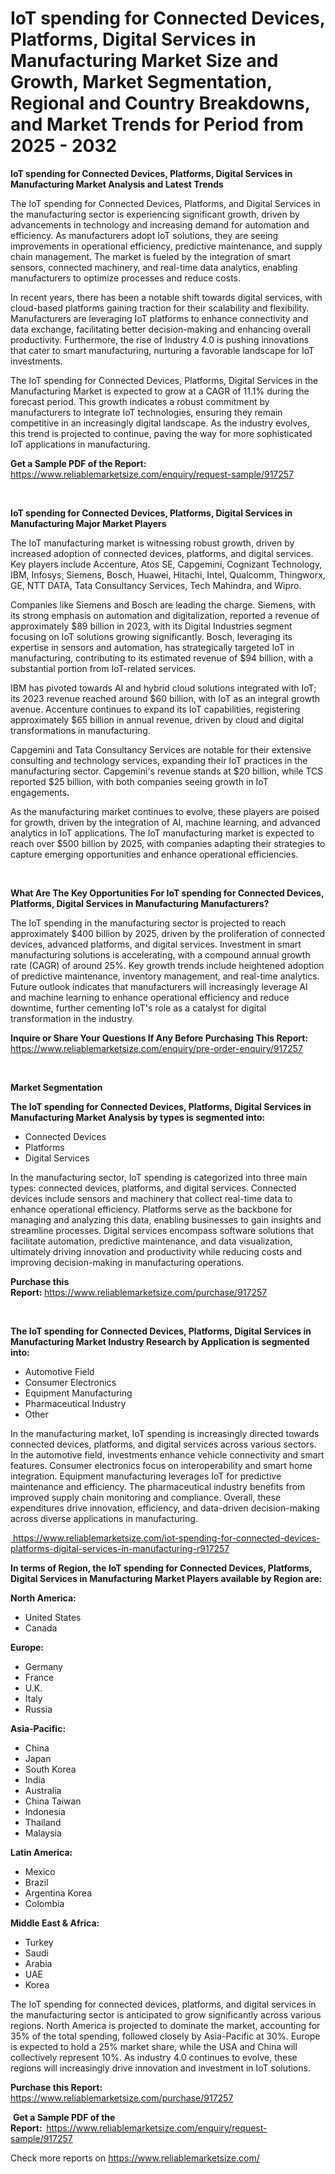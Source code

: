 <p><h1>IoT spending for Connected Devices, Platforms, Digital Services in Manufacturing Market Size and Growth, Market Segmentation, Regional and Country Breakdowns, and Market Trends for Period from 2025 -  2032</h1></p><p><strong>IoT spending for Connected Devices, Platforms, Digital Services in Manufacturing Market Analysis and Latest Trends</strong></p>
<p><p>The IoT spending for Connected Devices, Platforms, and Digital Services in the manufacturing sector is experiencing significant growth, driven by advancements in technology and increasing demand for automation and efficiency. As manufacturers adopt IoT solutions, they are seeing improvements in operational efficiency, predictive maintenance, and supply chain management. The market is fueled by the integration of smart sensors, connected machinery, and real-time data analytics, enabling manufacturers to optimize processes and reduce costs.</p><p>In recent years, there has been a notable shift towards digital services, with cloud-based platforms gaining traction for their scalability and flexibility. Manufacturers are leveraging IoT platforms to enhance connectivity and data exchange, facilitating better decision-making and enhancing overall productivity. Furthermore, the rise of Industry 4.0 is pushing innovations that cater to smart manufacturing, nurturing a favorable landscape for IoT investments.</p><p>The IoT spending for Connected Devices, Platforms, Digital Services in the Manufacturing Market is expected to grow at a CAGR of 11.1% during the forecast period. This growth indicates a robust commitment by manufacturers to integrate IoT technologies, ensuring they remain competitive in an increasingly digital landscape. As the industry evolves, this trend is projected to continue, paving the way for more sophisticated IoT applications in manufacturing.</p></p>
<p><strong>Get a Sample PDF of the Report:&nbsp;</strong> <a href="https://www.reliablemarketsize.com/enquiry/request-sample/917257?utm_campaign=2481&utm_medium=2&utm_source=Github&utm_content=ia&utm_term=11032025&utm_id=iot-spending-for-connected-devices-platforms-digital-services-in-manufacturing">https://www.reliablemarketsize.com/enquiry/request-sample/917257</a></p>
<p>&nbsp;</p>
<p><strong>IoT spending for Connected Devices, Platforms, Digital Services in Manufacturing Major Market Players</strong></p>
<p><p>The IoT manufacturing market is witnessing robust growth, driven by increased adoption of connected devices, platforms, and digital services. Key players include Accenture, Atos SE, Capgemini, Cognizant Technology, IBM, Infosys, Siemens, Bosch, Huawei, Hitachi, Intel, Qualcomm, Thingworx, GE, NTT DATA, Tata Consultancy Services, Tech Mahindra, and Wipro. </p><p>Companies like Siemens and Bosch are leading the charge. Siemens, with its strong emphasis on automation and digitalization, reported a revenue of approximately $89 billion in 2023, with its Digital Industries segment focusing on IoT solutions growing significantly. Bosch, leveraging its expertise in sensors and automation, has strategically targeted IoT in manufacturing, contributing to its estimated revenue of $94 billion, with a substantial portion from IoT-related services.</p><p>IBM has pivoted towards AI and hybrid cloud solutions integrated with IoT; its 2023 revenue reached around $60 billion, with IoT as an integral growth avenue. Accenture continues to expand its IoT capabilities, registering approximately $65 billion in annual revenue, driven by cloud and digital transformations in manufacturing.</p><p>Capgemini and Tata Consultancy Services are notable for their extensive consulting and technology services, expanding their IoT practices in the manufacturing sector. Capgemini's revenue stands at $20 billion, while TCS reported $25 billion, with both companies seeing growth in IoT engagements.</p><p>As the manufacturing market continues to evolve, these players are poised for growth, driven by the integration of AI, machine learning, and advanced analytics in IoT applications. The IoT manufacturing market is expected to reach over $500 billion by 2025, with companies adapting their strategies to capture emerging opportunities and enhance operational efficiencies.</p></p>
<p>&nbsp;</p>
<p><strong>What Are The Key Opportunities For IoT spending for Connected Devices, Platforms, Digital Services in Manufacturing Manufacturers?</strong></p>
<p><p>The IoT spending in the manufacturing sector is projected to reach approximately $400 billion by 2025, driven by the proliferation of connected devices, advanced platforms, and digital services. Investment in smart manufacturing solutions is accelerating, with a compound annual growth rate (CAGR) of around 25%. Key growth trends include heightened adoption of predictive maintenance, inventory management, and real-time analytics. Future outlook indicates that manufacturers will increasingly leverage AI and machine learning to enhance operational efficiency and reduce downtime, further cementing IoT's role as a catalyst for digital transformation in the industry.</p></p>
<p><strong>Inquire or Share Your Questions If Any Before Purchasing This Report:</strong> <a href="https://www.reliablemarketsize.com/enquiry/pre-order-enquiry/917257?utm_campaign=2481&utm_medium=2&utm_source=Github&utm_content=ia&utm_term=11032025&utm_id=iot-spending-for-connected-devices-platforms-digital-services-in-manufacturing">https://www.reliablemarketsize.com/enquiry/pre-order-enquiry/917257</a></p>
<p>&nbsp;</p>
<p><strong>Market Segmentation</strong></p>
<p><strong>The IoT spending for Connected Devices, Platforms, Digital Services in Manufacturing Market Analysis by types is segmented into:</strong></p>
<p><ul><li>Connected Devices</li><li>Platforms</li><li>Digital Services</li></ul></p>
<p><p>In the manufacturing sector, IoT spending is categorized into three main types: connected devices, platforms, and digital services. Connected devices include sensors and machinery that collect real-time data to enhance operational efficiency. Platforms serve as the backbone for managing and analyzing this data, enabling businesses to gain insights and streamline processes. Digital services encompass software solutions that facilitate automation, predictive maintenance, and data visualization, ultimately driving innovation and productivity while reducing costs and improving decision-making in manufacturing operations.</p></p>
<p><strong>Purchase this Report:&nbsp;</strong><a href="https://www.reliablemarketsize.com/purchase/917257?utm_campaign=2481&utm_medium=2&utm_source=Github&utm_content=ia&utm_term=11032025&utm_id=iot-spending-for-connected-devices-platforms-digital-services-in-manufacturing">https://www.reliablemarketsize.com/purchase/917257</a></p>
<p>&nbsp;</p>
<p><strong>The IoT spending for Connected Devices, Platforms, Digital Services in Manufacturing Market Industry Research by Application is segmented into:</strong></p>
<p><ul><li>Automotive Field</li><li>Consumer Electronics</li><li>Equipment Manufacturing</li><li>Pharmaceutical Industry</li><li>Other</li></ul></p>
<p><p>In the manufacturing market, IoT spending is increasingly directed towards connected devices, platforms, and digital services across various sectors. In the automotive field, investments enhance vehicle connectivity and smart features. Consumer electronics focus on interoperability and smart home integration. Equipment manufacturing leverages IoT for predictive maintenance and efficiency. The pharmaceutical industry benefits from improved supply chain monitoring and compliance. Overall, these expenditures drive innovation, efficiency, and data-driven decision-making across diverse applications in manufacturing.</p></p>
<p><a href="https://www.reliablemarketsize.com/iot-spending-for-connected-devices-platforms-digital-services-in-manufacturing-r917257?utm_campaign=2481&utm_medium=2&utm_source=Github&utm_content=ia&utm_term=11032025&utm_id=iot-spending-for-connected-devices-platforms-digital-services-in-manufacturing">&nbsp;https://www.reliablemarketsize.com/iot-spending-for-connected-devices-platforms-digital-services-in-manufacturing-r917257</a></p>
<p><strong>In terms of Region, the IoT spending for Connected Devices, Platforms, Digital Services in Manufacturing Market Players available by Region are:</strong></p>
<p>
    <p> <strong> North America: </strong>
        <ul>
            <li>United States</li>
            <li>Canada</li>
        </ul>
        </p> 
    <p> <strong> Europe: </strong>
        <ul>
            <li>Germany</li>
            <li>France</li>
            <li>U.K.</li>
            <li>Italy</li>
            <li>Russia</li>
        </ul>
        </p> 
    <p> <strong> Asia-Pacific: </strong>
        <ul>
            <li>China</li>
            <li>Japan</li>
            <li>South Korea</li>
            <li>India</li>
            <li>Australia</li>
            <li>China Taiwan</li>
            <li>Indonesia</li>
            <li>Thailand</li>
            <li>Malaysia</li>
        </ul>
        </p> 
    <p> <strong> Latin America: </strong>
        <ul>
            <li>Mexico</li>
            <li>Brazil</li>
            <li>Argentina Korea</li>
            <li>Colombia</li>
        </ul>
        </p> 
    <p> <strong> Middle East & Africa: </strong>
        <ul>
            <li>Turkey</li>
            <li>Saudi</li>
            <li>Arabia</li>
            <li>UAE</li>
            <li>Korea</li>
        </ul>
    </p>
    </p>
<p><p>The IoT spending for connected devices, platforms, and digital services in the manufacturing sector is anticipated to grow significantly across various regions. North America is projected to dominate the market, accounting for 35% of the total spending, followed closely by Asia-Pacific at 30%. Europe is expected to hold a 25% market share, while the USA and China will collectively represent 10%. As industry 4.0 continues to evolve, these regions will increasingly drive innovation and investment in IoT solutions.</p></p>
<p><strong>Purchase this Report: </strong><a href="https://www.reliablemarketsize.com/purchase/917257?utm_campaign=2481&utm_medium=2&utm_source=Github&utm_content=ia&utm_term=11032025&utm_id=iot-spending-for-connected-devices-platforms-digital-services-in-manufacturing">https://www.reliablemarketsize.com/purchase/917257</a></p>
<p>&nbsp;<strong>Get a Sample PDF of the Report:&nbsp;&nbsp;</strong><a href="https://www.reliablemarketsize.com/enquiry/request-sample/917257?utm_campaign=2481&utm_medium=2&utm_source=Github&utm_content=ia&utm_term=11032025&utm_id=iot-spending-for-connected-devices-platforms-digital-services-in-manufacturing">https://www.reliablemarketsize.com/enquiry/request-sample/917257</a></p>
<p><strong></strong></p>
<p>Check more reports on <a href="https://www.reliablemarketsize.com/?utm_campaign=2481&utm_medium=2&utm_source=Github&utm_content=ia&utm_term=11032025&utm_id=iot-spending-for-connected-devices-platforms-digital-services-in-manufacturing">https://www.reliablemarketsize.com/</a></p>